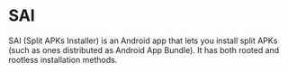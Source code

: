 # SAI
SAI (Split APKs Installer) is an Android app that lets you install split APKs (such as ones distributed as Android App Bundle). It has both rooted and rootless installation methods.
